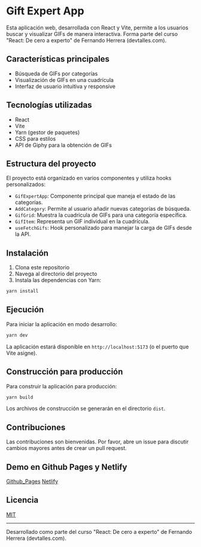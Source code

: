 # Gift Expert App

Esta aplicación web, desarrollada con React y Vite, permite a los usuarios buscar y visualizar GIFs de manera interactiva. Forma parte del curso "React: De cero a experto" de Fernando Herrera (devtalles.com).

## Características principales

- Búsqueda de GIFs por categorías
- Visualización de GIFs en una cuadrícula
- Interfaz de usuario intuitiva y responsive

## Tecnologías utilizadas

- React
- Vite
- Yarn (gestor de paquetes)
- CSS para estilos
- API de Giphy para la obtención de GIFs

## Estructura del proyecto

El proyecto está organizado en varios componentes y utiliza hooks personalizados:

- `GifExpertApp`: Componente principal que maneja el estado de las categorías.
- `AddCategory`: Permite al usuario añadir nuevas categorías de búsqueda.
- `GifGrid`: Muestra la cuadrícula de GIFs para una categoría específica.
- `GifItem`: Representa un GIF individual en la cuadrícula.
- `useFetchGifs`: Hook personalizado para manejar la carga de GIFs desde la API.

## Instalación

1. Clona este repositorio
2. Navega al directorio del proyecto
3. Instala las dependencias con Yarn:

```bash
yarn install
```

## Ejecución

Para iniciar la aplicación en modo desarrollo:

```bash
yarn dev
```

La aplicación estará disponible en `http://localhost:5173` (o el puerto que Vite asigne).

## Construcción para producción

Para construir la aplicación para producción:

```bash
yarn build
```

Los archivos de construcción se generarán en el directorio `dist`.

## Contribuciones

Las contribuciones son bienvenidas. Por favor, abre un issue para discutir cambios mayores antes de crear un pull request.

## Demo en Github Pages y Netlify

[Github_Pages](https://manuelherreram.github.io/react-gif-expert/)
[Netlify](https://gift-expert-mh.netlify.app/)

## Licencia

[MIT](https://choosealicense.com/licenses/mit/)

---

Desarrollado como parte del curso "React: De cero a experto" de Fernando Herrera (devtalles.com).
